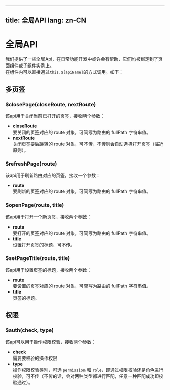 ---

title: 全局API
lang: zn-CN
-----------

# 全局API

我们提供了一些全局Api，在日常功能开发中或许会有帮助，它们均被绑定到了页面组件或子组件实例上。  
在组件内可以直接通过`this.$[apiName]`的方式调用。如下：

## 多页签

### $closePage(closeRoute, nextRoute)

该api用于关闭当前已打开的页签，接收两个参数：
* **closeRoute**  
要关闭的页签对应的 route 对象，可简写为路由的 fullPath 字符串值。
* **nextRoute**  
关闭页签要后跳转的 route 对象，可不传，不传则会自动选择打开页签（临近原则）。

### $refreshPage(route)

该api用于刷新路由对应的页签，接收一个参数：
* **route**  
要刷新的页签对应的 route 对象，可简写为路由的 fullPath 字符串值。

### $openPage(route, title)

该api用于打开一个新页签，接收两个参数：
* **route**  
要打开的页签对应的 route 对象，可简写为路由的 fullPath 字符串值。
* **title**  
设置打开页签的标题，可不传。

### $setPageTitle(route, title)

该api用于设置页签的标题，接收两个参数：
* **route**  
要设置的页签对应的 route 对象，可简写为路由的 fullPath 字符串值。
* **title**  
页签的标题。

## 权限

### $auth(check, type)

该api可以用于操作权限校验，接收两个参数：
* **check**  
需要要校验的操作权限
* **type**  
操作权限校验类别，可选 `permission` 和 `role`，即通过权限校验还是角色进行校验，可不传（不传的话，会对两种类型都进行匹配，任意一种匹配成功即校验通过）。
